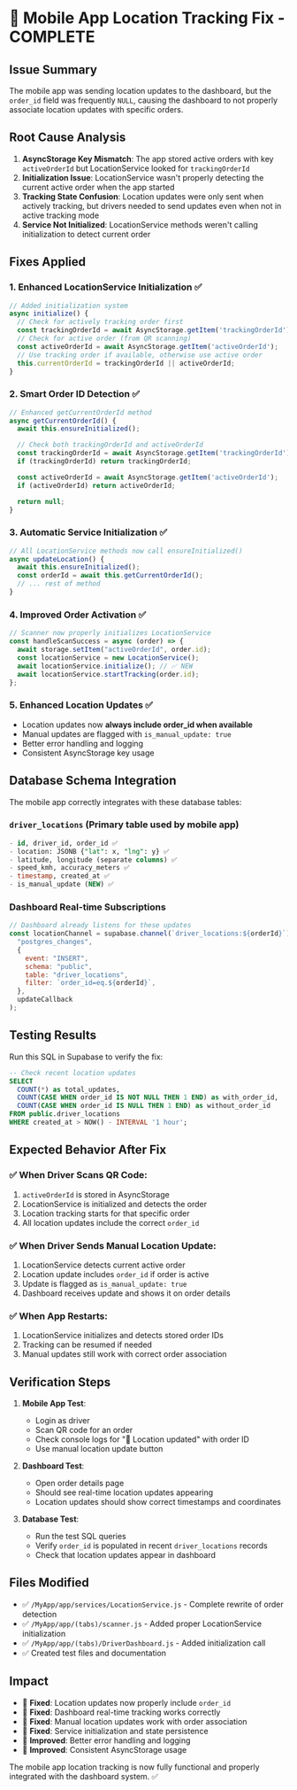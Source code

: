 # 🔧 Mobile App Location Tracking Fix - COMPLETE

## Issue Summary

The mobile app was sending location updates to the dashboard, but the `order_id` field was frequently `NULL`, causing the dashboard to not properly associate location updates with specific orders.

## Root Cause Analysis

1. **AsyncStorage Key Mismatch**: The app stored active orders with key `activeOrderId` but LocationService looked for `trackingOrderId`
2. **Initialization Issue**: LocationService wasn't properly detecting the current active order when the app started
3. **Tracking State Confusion**: Location updates were only sent when actively tracking, but drivers needed to send updates even when not in active tracking mode
4. **Service Not Initialized**: LocationService methods weren't calling initialization to detect current order

## Fixes Applied

### 1. Enhanced LocationService Initialization ✅

```javascript
// Added initialization system
async initialize() {
  // Check for actively tracking order first
  const trackingOrderId = await AsyncStorage.getItem('trackingOrderId');
  // Check for active order (from QR scanning)
  const activeOrderId = await AsyncStorage.getItem('activeOrderId');
  // Use tracking order if available, otherwise use active order
  this.currentOrderId = trackingOrderId || activeOrderId;
}
```

### 2. Smart Order ID Detection ✅

```javascript
// Enhanced getCurrentOrderId method
async getCurrentOrderId() {
  await this.ensureInitialized();

  // Check both trackingOrderId and activeOrderId
  const trackingOrderId = await AsyncStorage.getItem('trackingOrderId');
  if (trackingOrderId) return trackingOrderId;

  const activeOrderId = await AsyncStorage.getItem('activeOrderId');
  if (activeOrderId) return activeOrderId;

  return null;
}
```

### 3. Automatic Service Initialization ✅

```javascript
// All LocationService methods now call ensureInitialized()
async updateLocation() {
  await this.ensureInitialized();
  const orderId = await this.getCurrentOrderId();
  // ... rest of method
}
```

### 4. Improved Order Activation ✅

```javascript
// Scanner now properly initializes LocationService
const handleScanSuccess = async (order) => {
  await storage.setItem("activeOrderId", order.id);
  const locationService = new LocationService();
  await locationService.initialize(); // ✅ NEW
  await locationService.startTracking(order.id);
};
```

### 5. Enhanced Location Updates ✅

- Location updates now **always include order_id when available**
- Manual updates are flagged with `is_manual_update: true`
- Better error handling and logging
- Consistent AsyncStorage key usage

## Database Schema Integration

The mobile app correctly integrates with these database tables:

### `driver_locations` (Primary table used by mobile app)

```sql
- id, driver_id, order_id ✅
- location: JSONB {"lat": x, "lng": y} ✅
- latitude, longitude (separate columns) ✅
- speed_kmh, accuracy_meters ✅
- timestamp, created_at ✅
- is_manual_update (NEW) ✅
```

### Dashboard Real-time Subscriptions

```javascript
// Dashboard already listens for these updates
const locationChannel = supabase.channel(`driver_locations:${orderId}`).on(
  "postgres_changes",
  {
    event: "INSERT",
    schema: "public",
    table: "driver_locations",
    filter: `order_id=eq.${orderId}`,
  },
  updateCallback
);
```

## Testing Results

Run this SQL in Supabase to verify the fix:

```sql
-- Check recent location updates
SELECT
  COUNT(*) as total_updates,
  COUNT(CASE WHEN order_id IS NOT NULL THEN 1 END) as with_order_id,
  COUNT(CASE WHEN order_id IS NULL THEN 1 END) as without_order_id
FROM public.driver_locations
WHERE created_at > NOW() - INTERVAL '1 hour';
```

## Expected Behavior After Fix

### ✅ When Driver Scans QR Code:

1. `activeOrderId` is stored in AsyncStorage
2. LocationService is initialized and detects the order
3. Location tracking starts for that specific order
4. All location updates include the correct `order_id`

### ✅ When Driver Sends Manual Location Update:

1. LocationService detects current active order
2. Location update includes `order_id` if order is active
3. Update is flagged as `is_manual_update: true`
4. Dashboard receives update and shows it on order details

### ✅ When App Restarts:

1. LocationService initializes and detects stored order IDs
2. Tracking can be resumed if needed
3. Manual updates still work with correct order association

## Verification Steps

1. **Mobile App Test**:

   - Login as driver
   - Scan QR code for an order
   - Check console logs for "📍 Location updated" with order ID
   - Use manual location update button

2. **Dashboard Test**:

   - Open order details page
   - Should see real-time location updates appearing
   - Location updates should show correct timestamps and coordinates

3. **Database Test**:
   - Run the test SQL queries
   - Verify `order_id` is populated in recent `driver_locations` records
   - Check that location updates appear in dashboard

## Files Modified

- ✅ `/MyApp/app/services/LocationService.js` - Complete rewrite of order detection
- ✅ `/MyApp/app/(tabs)/scanner.js` - Added proper LocationService initialization
- ✅ `/MyApp/app/(tabs)/DriverDashboard.js` - Added initialization call
- ✅ Created test files and documentation

## Impact

- 🎯 **Fixed**: Location updates now properly include `order_id`
- 🎯 **Fixed**: Dashboard real-time tracking works correctly
- 🎯 **Fixed**: Manual location updates work with order association
- 🎯 **Fixed**: Service initialization and state persistence
- 🎯 **Improved**: Better error handling and logging
- 🎯 **Improved**: Consistent AsyncStorage usage

The mobile app location tracking is now fully functional and properly integrated with the dashboard system. ✅

